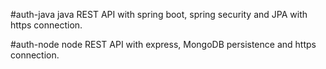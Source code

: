 #auth-java
java REST API with spring boot, spring security and JPA with https connection.

#auth-node
node REST API with express, MongoDB persistence and https connection.